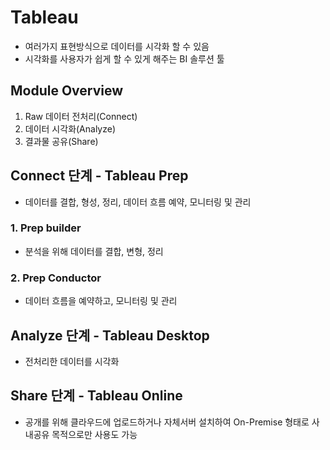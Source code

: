 # Tableau
- 여러가지 표현방식으로 데이터를 시각화 할 수 있음
- 시각화를 사용자가 쉽게 할 수 있게 해주는 BI 솔루션 툴

## Module Overview
1. Raw 데이터 전처리(Connect)
2. 데이터 시각화(Analyze)
3. 결과물 공유(Share)

## Connect 단계 - Tableau Prep
- 데이터를 결합, 형성, 정리, 데이터 흐름 예약, 모니터링 및 관리
### 1. Prep builder
- 분석을 위해 데이터를 결합, 변형, 정리

### 2. Prep Conductor
- 데이터 흐름을 예약하고, 모니터링 및 관리

## Analyze 단계 - Tableau Desktop
- 전처리한 데이터를 시각화

## Share 단계 - Tableau Online
- 공개를 위해 클라우드에 업로드하거나 자체서버 설치하여 On-Premise 형태로 사내공유 목적으로만 사용도 가능